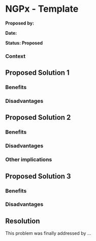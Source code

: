 # NGPx - Template

**Proposed by:**&#x20;

**Date:**&#x20;

**Status: Proposed**

### **Context**

## **Proposed Solution 1**

### **Benefits**

### **Disadvantages**

## **Proposed Solution 2**

### **Benefits**

### **Disadvantages**

### **Other implications**

## **Proposed Solution 3**

### Benefits

### Disadvantages

## **Resolution**

This problem was finally addressed by ...&#x20;
